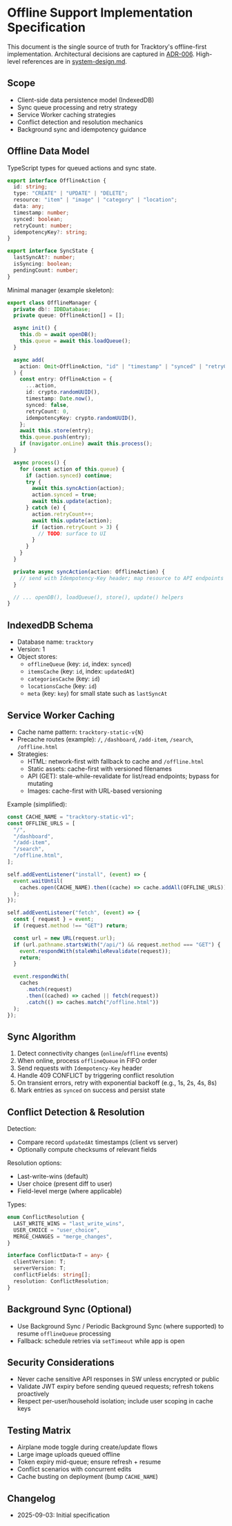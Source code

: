 # Offline Support Implementation Specification

This document is the single source of truth for Tracktory's offline-first implementation. Architectural decisions are captured in [ADR-006](../technical-decisions/adr-006-offline-support.md). High-level references are in [system-design.md](../system-design.md).

## Scope

- Client-side data persistence model (IndexedDB)
- Sync queue processing and retry strategy
- Service Worker caching strategies
- Conflict detection and resolution mechanics
- Background sync and idempotency guidance

## Offline Data Model

TypeScript types for queued actions and sync state.

```typescript
export interface OfflineAction {
  id: string;
  type: "CREATE" | "UPDATE" | "DELETE";
  resource: "item" | "image" | "category" | "location";
  data: any;
  timestamp: number;
  synced: boolean;
  retryCount: number;
  idempotencyKey?: string;
}

export interface SyncState {
  lastSyncAt?: number;
  isSyncing: boolean;
  pendingCount: number;
}
```

Minimal manager (example skeleton):

```typescript
export class OfflineManager {
  private db!: IDBDatabase;
  private queue: OfflineAction[] = [];

  async init() {
    this.db = await openDB();
    this.queue = await this.loadQueue();
  }

  async add(
    action: Omit<OfflineAction, "id" | "timestamp" | "synced" | "retryCount">
  ) {
    const entry: OfflineAction = {
      ...action,
      id: crypto.randomUUID(),
      timestamp: Date.now(),
      synced: false,
      retryCount: 0,
      idempotencyKey: crypto.randomUUID(),
    };
    await this.store(entry);
    this.queue.push(entry);
    if (navigator.onLine) await this.process();
  }

  async process() {
    for (const action of this.queue) {
      if (action.synced) continue;
      try {
        await this.syncAction(action);
        action.synced = true;
        await this.update(action);
      } catch (e) {
        action.retryCount++;
        await this.update(action);
        if (action.retryCount > 3) {
          // TODO: surface to UI
        }
      }
    }
  }

  private async syncAction(action: OfflineAction) {
    // send with Idempotency-Key header; map resource to API endpoints
  }

  // ... openDB(), loadQueue(), store(), update() helpers
}
```

## IndexedDB Schema

- Database name: `tracktory`
- Version: 1
- Object stores:
  - `offlineQueue` (key: `id`, index: `synced`)
  - `itemsCache` (key: `id`, index: `updatedAt`)
  - `categoriesCache` (key: `id`)
  - `locationsCache` (key: `id`)
  - `meta` (key: `key`) for small state such as `lastSyncAt`

## Service Worker Caching

- Cache name pattern: `tracktory-static-v{N}`
- Precache routes (example): `/`, `/dashboard`, `/add-item`, `/search`, `/offline.html`
- Strategies:
  - HTML: network-first with fallback to cache and `/offline.html`
  - Static assets: cache-first with versioned filenames
  - API (GET): stale-while-revalidate for list/read endpoints; bypass for mutating
  - Images: cache-first with URL-based versioning

Example (simplified):

```javascript
const CACHE_NAME = "tracktory-static-v1";
const OFFLINE_URLS = [
  "/",
  "/dashboard",
  "/add-item",
  "/search",
  "/offline.html",
];

self.addEventListener("install", (event) => {
  event.waitUntil(
    caches.open(CACHE_NAME).then((cache) => cache.addAll(OFFLINE_URLS))
  );
});

self.addEventListener("fetch", (event) => {
  const { request } = event;
  if (request.method !== "GET") return;

  const url = new URL(request.url);
  if (url.pathname.startsWith("/api/") && request.method === "GET") {
    event.respondWith(staleWhileRevalidate(request));
    return;
  }

  event.respondWith(
    caches
      .match(request)
      .then((cached) => cached || fetch(request))
      .catch(() => caches.match("/offline.html"))
  );
});
```

## Sync Algorithm

1. Detect connectivity changes (`online`/`offline` events)
2. When online, process `offlineQueue` in FIFO order
3. Send requests with `Idempotency-Key` header
4. Handle 409 CONFLICT by triggering conflict resolution
5. On transient errors, retry with exponential backoff (e.g., 1s, 2s, 4s, 8s)
6. Mark entries as `synced` on success and persist state

## Conflict Detection & Resolution

Detection:

- Compare record `updatedAt` timestamps (client vs server)
- Optionally compute checksums of relevant fields

Resolution options:

- Last-write-wins (default)
- User choice (present diff to user)
- Field-level merge (where applicable)

Types:

```typescript
enum ConflictResolution {
  LAST_WRITE_WINS = "last_write_wins",
  USER_CHOICE = "user_choice",
  MERGE_CHANGES = "merge_changes",
}

interface ConflictData<T = any> {
  clientVersion: T;
  serverVersion: T;
  conflictFields: string[];
  resolution: ConflictResolution;
}
```

## Background Sync (Optional)

- Use Background Sync / Periodic Background Sync (where supported) to resume `offlineQueue` processing
- Fallback: schedule retries via `setTimeout` while app is open

## Security Considerations

- Never cache sensitive API responses in SW unless encrypted or public
- Validate JWT expiry before sending queued requests; refresh tokens proactively
- Respect per-user/household isolation; include user scoping in cache keys

## Testing Matrix

- Airplane mode toggle during create/update flows
- Large image uploads queued offline
- Token expiry mid-queue; ensure refresh + resume
- Conflict scenarios with concurrent edits
- Cache busting on deployment (bump `CACHE_NAME`)

## Changelog

- 2025-09-03: Initial specification
